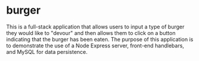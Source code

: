 # burger
This is a full-stack application that allows users to input a type of burger they would like to "devour" and then allows them to click on a button indicating that the burger has been eaten. The purpose of this application is to demonstrate the use of a Node Express server, front-end handlebars, and MySQL for data persistence. 
